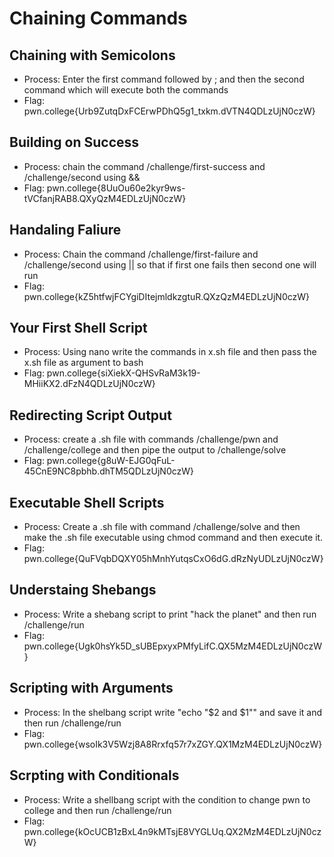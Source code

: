 # Chaining Commands
## Chaining with Semicolons
- Process: Enter the first command followed by ; and then the second command which will execute both the commands
- Flag: pwn.college{Urb9ZutqDxFCErwPDhQ5g1_txkm.dVTN4QDLzUjN0czW}
## Building on Success
- Process: chain the command /challenge/first-success and /challenge/second using &&
- Flag: pwn.college{8UuOu60e2kyr9ws-tVCfanjRAB8.QXyQzM4EDLzUjN0czW}
## Handaling Faliure
- Process: Chain the command /challenge/first-failure and /challenge/second using || so that if first one fails then second one will run
- Flag: pwn.college{kZ5htfwjFCYgiDItejmldkzgtuR.QXzQzM4EDLzUjN0czW}
## Your First Shell Script
- Process: Using nano write the commands in x.sh file and then pass the x.sh file as argument to bash
- Flag: pwn.college{siXiekX-QHSvRaM3k19-MHiiKX2.dFzN4QDLzUjN0czW}
## Redirecting Script Output
- Process: create a .sh file with commands /challenge/pwn and /challenge/college and then pipe the output to /challenge/solve
- Flag: pwn.college{g8uW-EJG0qFuL-45CnE9NC8pbhb.dhTM5QDLzUjN0czW}
## Executable Shell Scripts
- Process: Create a .sh file with command /challenge/solve and then make the .sh file executable using chmod command and then execute it.
- Flag: pwn.college{QuFVqbDQXY05hMnhYutqsCxO6dG.dRzNyUDLzUjN0czW}
## Understaing Shebangs
- Process: Write a shebang script to print "hack the planet" and then run /challenge/run
- Flag: pwn.college{Ugk0hsYk5D_sUBEpxyxPMfyLifC.QX5MzM4EDLzUjN0czW}
## Scripting with Arguments
- Process: In the shelbang script write "echo "$2 and $1"" and save it and then run /challenge/run
- Flag: pwn.college{wsoIk3V5Wzj8A8Rrxfq57r7xZGY.QX1MzM4EDLzUjN0czW}
## Scrpting with Conditionals
- Process: Write a shellbang script with the condition to change pwn to college and then run /challenge/run
- Flag: pwn.college{kOcUCB1zBxL4n9kMTsjE8VYGLUq.QX2MzM4EDLzUjN0czW}
